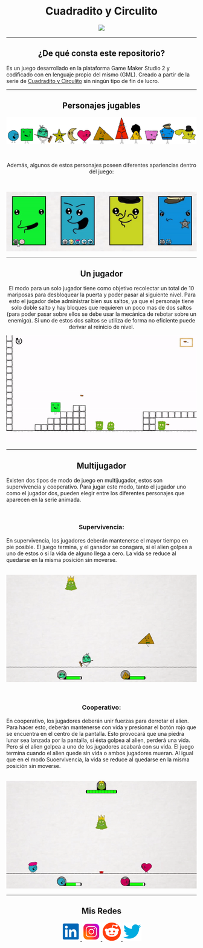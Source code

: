 <h1 align="center"> Cuadradito y Circulito </h1>


<p align="center">
  <a href="https://minaclavero.polotecnologico.ar/">
  <img height=250px src="README.resources/cyc.png"/>
  </a>
</p>


***
<center>

<h2 align="center"> ¿De qué consta este repositorio?</h2>
</center>

Es un juego desarrollado en la plataforma Game Maker Studio 2 y codificado con en lenguaje propio del mismo (GML). Creado a partir de la serie de <a href="https://www.youtube.com/channel/UCqZz5zL_SIGzH0tV-OMdqhg" target="_blank">Cuadradito y Circulito</a> sin ningún tipo de fin de lucro.

***



<h2 align="center"> Personajes jugables </h2>
  


<p align="center"><img src="README.resources/personajes.png" > </p>
<br>
<p align="center"> Además, algunos de estos personajes poseen diferentes apariencias dentro del juego: </p>
<br>
<p align="center"> <img src="README.resources/personajes.gif" >
</p>

 ***
<center>

<h2 align="center"> Un jugador </h2>

El modo para un solo jugador tiene como objetivo recolectar un total de 10 mariposas para desbloquear la puerta y poder pasar al siguiente nivel.
Para esto el jugador debe administrar bien sus saltos, ya que el personaje tiene solo doble salto y hay bloques que requieren un poco mas de dos saltos (para poder pasar sobre ellos se debe usar la mecánica de rebotar sobre un enemigo). Si uno de estos dos saltos se utiliza de forma no eficiente puede derivar al reinicio de nivel.
  
</center>
<p align="center">
<img src="README.resources/singleplayer.gif" >
</p>

*** 
  
<h2 align="center"> Multijugador </h2>

Existen dos tipos de modo de juego en multijugador, estos son supervivencia y cooperativo. Para jugar este modo, tanto el jugador uno como el jugador dos, pueden elegir entre los diferentes personajes que aparecen en la serie animada.

<br>

<h3 align="center"> Supervivencia: </h3>
En supervivencia, los jugadores deberán mantenerse el mayor tiempo en pie posible. El juego termina, y el ganador se consgara, si el alien golpea a uno de estos o si la vida de alguno llega a cero. La vida se reduce al quedarse en la misma posición sin moverse. 
</center>
<br>
<p align="center"><br>
<img src="README.resources/survival.gif" >
</p>

<br>

<h3 align="center"> Cooperativo: </h3>
En cooperativo, los jugadores deberán unir fuerzas para derrotar el alien. Para hacer esto, deberán mantenerse con vida y presionar el botón rojo que se encuentra en el centro de la pantalla. Esto provocará que una piedra lunar sea lanzada por la pantalla, si ésta golpea al alien, perderá una vida. Pero si el alien golpea a uno de los jugadores acabará con su vida. El juego termina cuando el alien quede sin vida o ambos jugadores mueran. Al igual que en el modo Suoervivencia, la vida se reduce al quedarse en la misma posición sin moverse. 
</center>
<br>
<p align="center"><br>
<img src="README.resources/coop.gif" >
</p>

***
<center>

<h2 align="center"> Mis Redes </h2>
<p  align="center">
<a href="https://www.linkedin.com/in/duboisfacu/" target="_blank">
  <img src="README.resources/lkn.png" height=50px>
</a>
<a href="https://www.instagram.com/duboisfacu/" target="_blank">
  <img src="README.resources/ig.png" height=50px>
</a>
<a href="https://www.reddit.com/user/duboisfacu" target="_blank">
<img src="README.resources/rddt.png" height=50px>
</a>
<a href="https://twitter.com/duboisfacu" target="_blank">
<img src="README.resources/twt.png" height=50px>
</a>
  </p>
</center>


